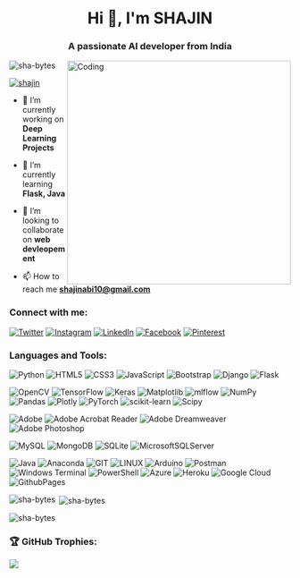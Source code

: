 <h1 align="center">Hi 👋, I'm SHAJIN</h1>
<h3 align="center">A passionate AI developer from India</h3>
<img align="right" alt="Coding" width="400" src="https://media.tenor.com/YZPnGuPeZv8AAAAd/coding.gif">

<p align="left"> <img src="https://komarev.com/ghpvc/?username=sha-bytes&label=Profile%20views&color=0e75b6&style=flat" alt="sha-bytes" /> </p>

<p align="left"> <a href="https://twitter.com/shajin" target="blank"><img src="https://img.shields.io/twitter/follow/shajin?logo=twitter&style=for-the-badge" alt="shajin" /></a> </p>

- 🔭 I’m currently working on **Deep Learning Projects**

- 🌱 I’m currently learning **Flask, Java**

- 👯 I’m looking to collaborate on **web devleopement**

- 📫 How to reach me **shajinabi10@gmail.com**

<h3 align="left">Connect with me:</h3>

[![Twitter](https://img.shields.io/badge/Twitter-%231DA1F2.svg?logo=Twitter&logoColor=white)](https://twitter.com/sha) 
[![Instagram](https://img.shields.io/badge/Instagram-%23E4405F.svg?logo=Instagram&logoColor=white)](https://instagram.com/white_heart_boy_)
[![LinkedIn](https://img.shields.io/badge/LinkedIn-%230077B5.svg?logo=linkedin&logoColor=white)](https://www.linkedin.com/in/shajinsha) 
[![Facebook](https://img.shields.io/badge/Facebook-%231877F2.svg?logo=Facebook&logoColor=white)](https://facebook.com/sha) 
[![Pinterest](https://img.shields.io/badge/Pinterest-%23E60023.svg?logo=Pinterest&logoColor=white)](https://pinterest.com/sha) 



<h3 align="left">Languages and Tools:</h3>

![Python](https://img.shields.io/badge/python-3670A0?style=flat&logo=python&logoColor=ffdd54) 
![HTML5](https://img.shields.io/badge/html5-%23E34F26.svg?style=flat&logo=html5&logoColor=white)
![CSS3](https://img.shields.io/badge/css3-%231572B6.svg?style=flat&logo=css3&logoColor=white) 
![JavaScript](https://img.shields.io/badge/javascript-%23323330.svg?style=flat&logo=javascript&logoColor=%23F7DF1E)
![Bootstrap](https://img.shields.io/badge/bootstrap-%238511FA.svg?style=flat&logo=bootstrap&logoColor=white) 
![Django](https://img.shields.io/badge/django-%23092E20.svg?style=flat&logo=django&logoColor=white) 
![Flask](https://img.shields.io/badge/flask-%23000.svg?style=flat&logo=flask&logoColor=white) 

![OpenCV](https://img.shields.io/badge/opencv-%23white.svg?style=flat&logo=opencv&logoColor=white)
![TensorFlow](https://img.shields.io/badge/TensorFlow-%23FF6F00.svg?style=flat&logo=TensorFlow&logoColor=white)
![Keras](https://img.shields.io/badge/Keras-%23D00000.svg?style=flat&logo=Keras&logoColor=white) 
![Matplotlib](https://img.shields.io/badge/Matplotlib-%23ffffff.svg?style=flat&logo=Matplotlib&logoColor=black) 
![mlflow](https://img.shields.io/badge/mlflow-%23d9ead3.svg?style=flat&logo=numpy&logoColor=blue) 
![NumPy](https://img.shields.io/badge/numpy-%23013243.svg?style=flat&logo=numpy&logoColor=white) 
![Pandas](https://img.shields.io/badge/pandas-%23150458.svg?style=flat&logo=pandas&logoColor=white) 
![Plotly](https://img.shields.io/badge/Plotly-%233F4F75.svg?style=flat&logo=plotly&logoColor=white) 
![PyTorch](https://img.shields.io/badge/PyTorch-%23EE4C2C.svg?style=flat&logo=PyTorch&logoColor=white) 
![scikit-learn](https://img.shields.io/badge/scikit--learn-%23F7931E.svg?style=flat&logo=scikit-learn&logoColor=white) 
![Scipy](https://img.shields.io/badge/SciPy-%230C55A5.svg?style=flat&logo=scipy&logoColor=%white) 

![Adobe](https://img.shields.io/badge/adobe-%23FF0000.svg?style=flat&logo=adobe&logoColor=white) 
![Adobe Acrobat Reader](https://img.shields.io/badge/Adobe%20Acrobat%20Reader-EC1C24.svg?style=flat&logo=Adobe%20Acrobat%20Reader&logoColor=white) 
![Adobe Dreamweaver](https://img.shields.io/badge/Adobe%20Dreamweaver-FF61F6.svg?style=flat&logo=Adobe%20Dreamweaver&logoColor=white) 
![Adobe Photoshop](https://img.shields.io/badge/adobe%20photoshop-%2331A8FF.svg?style=flat&logo=adobe%20photoshop&logoColor=white) 


![MySQL](https://img.shields.io/badge/mysql-%2300000f.svg?style=flat&logo=mysql&logoColor=white) 
![MongoDB](https://img.shields.io/badge/MongoDB-%234ea94b.svg?style=flat&logo=mongodb&logoColor=white) 
![SQLite](https://img.shields.io/badge/sqlite-%2307405e.svg?style=flat&logo=sqlite&logoColor=white) 
![MicrosoftSQLServer](https://img.shields.io/badge/Microsoft%20SQL%20Server-CC2927?style=flat&logo=microsoft%20sql%20server&logoColor=white)

![Java](https://img.shields.io/badge/java-%23ED8B00.svg?style=flat&logo=openjdk&logoColor=white)
![Anaconda](https://img.shields.io/badge/Anaconda-%2344A833.svg?style=flat&logo=anaconda&logoColor=white)
![GIT](https://img.shields.io/badge/Git-fc6d26?style=flat&logo=git&logoColor=white) 
![LINUX](https://img.shields.io/badge/Linux-FCC624?style=flat&logo=linux&logoColor=black) 
![Arduino](https://img.shields.io/badge/-Arduino-00979D?style=flat&logo=Arduino&logoColor=white) 
![Postman](https://img.shields.io/badge/Postman-FF6C37?style=flat&logo=postman&logoColor=white) 
![Windows Terminal](https://img.shields.io/badge/Windows%20Terminal-%234D4D4D.svg?style=flat&logo=windows-terminal&logoColor=white) 
![PowerShell](https://img.shields.io/badge/PowerShell-%235391FE.svg?style=flat&logo=powershell&logoColor=white) 
![Azure](https://img.shields.io/badge/azure-%230072C6.svg?style=flat&logo=microsoftazure&logoColor=white)
![Heroku](https://img.shields.io/badge/heroku-%23430098.svg?style=flat&logo=heroku&logoColor=white) 
![Google Cloud](https://img.shields.io/badge/GoogleCloud-%234285F4.svg?style=flat&logo=google-cloud&logoColor=white) 
![GithubPages](https://img.shields.io/badge/github%20pages-121013?style=flat&logo=github&logoColor=white) 


<p><img align="left" src="https://github-readme-stats.vercel.app/api/top-langs/?username=sha-bytes&theme=radical&hide_border=false&include_all_commits=false&count_private=false&layout=compact" alt="sha-bytes" /></p>

<p>&nbsp;<img align="center" src="https://github-readme-stats.vercel.app/api?username=sha-bytes&theme=radical&hide_border=false&include_all_commits=false&count_private=false" alt="sha-bytes" /></p>

<p><img align="center" src="https://github-readme-streak-stats.herokuapp.com/?user=sha-bytes&theme=radical&hide_border=false" alt="sha-bytes" /></p>


<h3 align="left">🏆 GitHub Trophies:</h3>

![](https://github-profile-trophy.vercel.app/?username=sha-bytes&theme=radical&no-frame=false&no-bg=true&margin-w=4)


